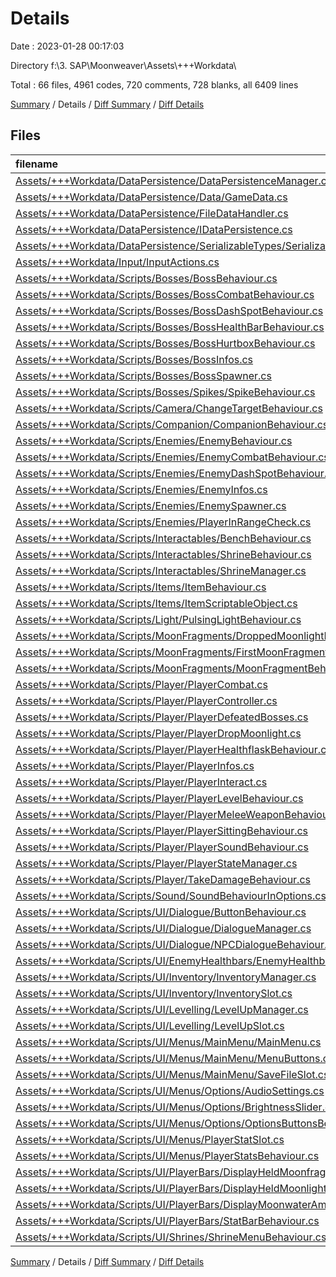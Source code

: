 # Details

Date : 2023-01-28 00:17:03

Directory f:\\3. SAP\\Moonweaver\\Assets\\+++Workdata\\

Total : 66 files,  4961 codes, 720 comments, 728 blanks, all 6409 lines

[Summary](results.md) / Details / [Diff Summary](diff.md) / [Diff Details](diff-details.md)

## Files
| filename | language | code | comment | blank | total |
| :--- | :--- | ---: | ---: | ---: | ---: |
| [Assets/+++Workdata/DataPersistence/DataPersistenceManager.cs](/Assets/+++Workdata/DataPersistence/DataPersistenceManager.cs) | C# | 96 | 7 | 22 | 125 |
| [Assets/+++Workdata/DataPersistence/Data/GameData.cs](/Assets/+++Workdata/DataPersistence/Data/GameData.cs) | C# | 62 | 3 | 8 | 73 |
| [Assets/+++Workdata/DataPersistence/FileDataHandler.cs](/Assets/+++Workdata/DataPersistence/FileDataHandler.cs) | C# | 60 | 3 | 8 | 71 |
| [Assets/+++Workdata/DataPersistence/IDataPersistence.cs](/Assets/+++Workdata/DataPersistence/IDataPersistence.cs) | C# | 8 | 9 | 3 | 20 |
| [Assets/+++Workdata/DataPersistence/SerializableTypes/SerializableDictionary.cs](/Assets/+++Workdata/DataPersistence/SerializableTypes/SerializableDictionary.cs) | C# | 31 | 0 | 5 | 36 |
| [Assets/+++Workdata/Input/InputActions.cs](/Assets/+++Workdata/Input/InputActions.cs) | C# | 1,199 | 16 | 16 | 1,231 |
| [Assets/+++Workdata/Scripts/Bosses/BossBehaviour.cs](/Assets/+++Workdata/Scripts/Bosses/BossBehaviour.cs) | C# | 56 | 2 | 13 | 71 |
| [Assets/+++Workdata/Scripts/Bosses/BossCombatBehaviour.cs](/Assets/+++Workdata/Scripts/Bosses/BossCombatBehaviour.cs) | C# | 138 | 24 | 31 | 193 |
| [Assets/+++Workdata/Scripts/Bosses/BossDashSpotBehaviour.cs](/Assets/+++Workdata/Scripts/Bosses/BossDashSpotBehaviour.cs) | C# | 24 | 0 | 6 | 30 |
| [Assets/+++Workdata/Scripts/Bosses/BossHealthBarBehaviour.cs](/Assets/+++Workdata/Scripts/Bosses/BossHealthBarBehaviour.cs) | C# | 63 | 1 | 8 | 72 |
| [Assets/+++Workdata/Scripts/Bosses/BossHurtboxBehaviour.cs](/Assets/+++Workdata/Scripts/Bosses/BossHurtboxBehaviour.cs) | C# | 27 | 7 | 4 | 38 |
| [Assets/+++Workdata/Scripts/Bosses/BossInfos.cs](/Assets/+++Workdata/Scripts/Bosses/BossInfos.cs) | C# | 165 | 30 | 29 | 224 |
| [Assets/+++Workdata/Scripts/Bosses/BossSpawner.cs](/Assets/+++Workdata/Scripts/Bosses/BossSpawner.cs) | C# | 70 | 10 | 12 | 92 |
| [Assets/+++Workdata/Scripts/Bosses/Spikes/SpikeBehaviour.cs](/Assets/+++Workdata/Scripts/Bosses/Spikes/SpikeBehaviour.cs) | C# | 20 | 0 | 4 | 24 |
| [Assets/+++Workdata/Scripts/Camera/ChangeTargetBehaviour.cs](/Assets/+++Workdata/Scripts/Camera/ChangeTargetBehaviour.cs) | C# | 35 | 0 | 5 | 40 |
| [Assets/+++Workdata/Scripts/Companion/CompanionBehaviour.cs](/Assets/+++Workdata/Scripts/Companion/CompanionBehaviour.cs) | C# | 34 | 12 | 5 | 51 |
| [Assets/+++Workdata/Scripts/Enemies/EnemyBehaviour.cs](/Assets/+++Workdata/Scripts/Enemies/EnemyBehaviour.cs) | C# | 49 | 6 | 10 | 65 |
| [Assets/+++Workdata/Scripts/Enemies/EnemyCombatBehaviour.cs](/Assets/+++Workdata/Scripts/Enemies/EnemyCombatBehaviour.cs) | C# | 104 | 27 | 21 | 152 |
| [Assets/+++Workdata/Scripts/Enemies/EnemyDashSpotBehaviour.cs](/Assets/+++Workdata/Scripts/Enemies/EnemyDashSpotBehaviour.cs) | C# | 26 | 0 | 5 | 31 |
| [Assets/+++Workdata/Scripts/Enemies/EnemyInfos.cs](/Assets/+++Workdata/Scripts/Enemies/EnemyInfos.cs) | C# | 160 | 44 | 32 | 236 |
| [Assets/+++Workdata/Scripts/Enemies/EnemySpawner.cs](/Assets/+++Workdata/Scripts/Enemies/EnemySpawner.cs) | C# | 39 | 13 | 9 | 61 |
| [Assets/+++Workdata/Scripts/Enemies/PlayerInRangeCheck.cs](/Assets/+++Workdata/Scripts/Enemies/PlayerInRangeCheck.cs) | C# | 21 | 0 | 3 | 24 |
| [Assets/+++Workdata/Scripts/Interactables/BenchBehaviour.cs](/Assets/+++Workdata/Scripts/Interactables/BenchBehaviour.cs) | C# | 28 | 0 | 6 | 34 |
| [Assets/+++Workdata/Scripts/Interactables/ShrineBehaviour.cs](/Assets/+++Workdata/Scripts/Interactables/ShrineBehaviour.cs) | C# | 53 | 15 | 11 | 79 |
| [Assets/+++Workdata/Scripts/Interactables/ShrineManager.cs](/Assets/+++Workdata/Scripts/Interactables/ShrineManager.cs) | C# | 107 | 43 | 17 | 167 |
| [Assets/+++Workdata/Scripts/Items/ItemBehaviour.cs](/Assets/+++Workdata/Scripts/Items/ItemBehaviour.cs) | C# | 24 | 0 | 5 | 29 |
| [Assets/+++Workdata/Scripts/Items/ItemScriptableObject.cs](/Assets/+++Workdata/Scripts/Items/ItemScriptableObject.cs) | C# | 9 | 0 | 1 | 10 |
| [Assets/+++Workdata/Scripts/Light/PulsingLightBehaviour.cs](/Assets/+++Workdata/Scripts/Light/PulsingLightBehaviour.cs) | C# | 49 | 3 | 9 | 61 |
| [Assets/+++Workdata/Scripts/MoonFragments/DroppedMoonlightBehaviour.cs](/Assets/+++Workdata/Scripts/MoonFragments/DroppedMoonlightBehaviour.cs) | C# | 15 | 0 | 3 | 18 |
| [Assets/+++Workdata/Scripts/MoonFragments/FirstMoonFragmentBehaviour.cs](/Assets/+++Workdata/Scripts/MoonFragments/FirstMoonFragmentBehaviour.cs) | C# | 25 | 13 | 10 | 48 |
| [Assets/+++Workdata/Scripts/MoonFragments/MoonFragmentBehaviour.cs](/Assets/+++Workdata/Scripts/MoonFragments/MoonFragmentBehaviour.cs) | C# | 32 | 13 | 5 | 50 |
| [Assets/+++Workdata/Scripts/Player/PlayerCombat.cs](/Assets/+++Workdata/Scripts/Player/PlayerCombat.cs) | C# | 177 | 57 | 30 | 264 |
| [Assets/+++Workdata/Scripts/Player/PlayerController.cs](/Assets/+++Workdata/Scripts/Player/PlayerController.cs) | C# | 257 | 68 | 59 | 384 |
| [Assets/+++Workdata/Scripts/Player/PlayerDefeatedBosses.cs](/Assets/+++Workdata/Scripts/Player/PlayerDefeatedBosses.cs) | C# | 23 | 4 | 6 | 33 |
| [Assets/+++Workdata/Scripts/Player/PlayerDropMoonlight.cs](/Assets/+++Workdata/Scripts/Player/PlayerDropMoonlight.cs) | C# | 33 | 0 | 6 | 39 |
| [Assets/+++Workdata/Scripts/Player/PlayerHealthflaskBehaviour.cs](/Assets/+++Workdata/Scripts/Player/PlayerHealthflaskBehaviour.cs) | C# | 71 | 28 | 11 | 110 |
| [Assets/+++Workdata/Scripts/Player/PlayerInfos.cs](/Assets/+++Workdata/Scripts/Player/PlayerInfos.cs) | C# | 177 | 55 | 31 | 263 |
| [Assets/+++Workdata/Scripts/Player/PlayerInteract.cs](/Assets/+++Workdata/Scripts/Player/PlayerInteract.cs) | C# | 31 | 10 | 9 | 50 |
| [Assets/+++Workdata/Scripts/Player/PlayerLevelBehaviour.cs](/Assets/+++Workdata/Scripts/Player/PlayerLevelBehaviour.cs) | C# | 124 | 64 | 23 | 211 |
| [Assets/+++Workdata/Scripts/Player/PlayerMeleeWeaponBehaviour.cs](/Assets/+++Workdata/Scripts/Player/PlayerMeleeWeaponBehaviour.cs) | C# | 127 | 37 | 26 | 190 |
| [Assets/+++Workdata/Scripts/Player/PlayerSittingBehaviour.cs](/Assets/+++Workdata/Scripts/Player/PlayerSittingBehaviour.cs) | C# | 60 | 22 | 10 | 92 |
| [Assets/+++Workdata/Scripts/Player/PlayerSoundBehaviour.cs](/Assets/+++Workdata/Scripts/Player/PlayerSoundBehaviour.cs) | C# | 38 | 0 | 10 | 48 |
| [Assets/+++Workdata/Scripts/Player/PlayerStateManager.cs](/Assets/+++Workdata/Scripts/Player/PlayerStateManager.cs) | C# | 21 | 0 | 5 | 26 |
| [Assets/+++Workdata/Scripts/Player/TakeDamageBehaviour.cs](/Assets/+++Workdata/Scripts/Player/TakeDamageBehaviour.cs) | C# | 36 | 12 | 5 | 53 |
| [Assets/+++Workdata/Scripts/Sound/SoundBehaviourInOptions.cs](/Assets/+++Workdata/Scripts/Sound/SoundBehaviourInOptions.cs) | C# | 14 | 0 | 3 | 17 |
| [Assets/+++Workdata/Scripts/UI/Dialogue/ButtonBehaviour.cs](/Assets/+++Workdata/Scripts/UI/Dialogue/ButtonBehaviour.cs) | C# | 22 | 0 | 7 | 29 |
| [Assets/+++Workdata/Scripts/UI/Dialogue/DialogueManager.cs](/Assets/+++Workdata/Scripts/UI/Dialogue/DialogueManager.cs) | C# | 101 | 3 | 18 | 122 |
| [Assets/+++Workdata/Scripts/UI/Dialogue/NPCDialogueBehaviour.cs](/Assets/+++Workdata/Scripts/UI/Dialogue/NPCDialogueBehaviour.cs) | C# | 55 | 2 | 11 | 68 |
| [Assets/+++Workdata/Scripts/UI/EnemyHealthbars/EnemyHealthbarBehaviour.cs](/Assets/+++Workdata/Scripts/UI/EnemyHealthbars/EnemyHealthbarBehaviour.cs) | C# | 24 | 0 | 8 | 32 |
| [Assets/+++Workdata/Scripts/UI/Inventory/InventoryManager.cs](/Assets/+++Workdata/Scripts/UI/Inventory/InventoryManager.cs) | C# | 30 | 0 | 5 | 35 |
| [Assets/+++Workdata/Scripts/UI/Inventory/InventorySlot.cs](/Assets/+++Workdata/Scripts/UI/Inventory/InventorySlot.cs) | C# | 41 | 2 | 9 | 52 |
| [Assets/+++Workdata/Scripts/UI/Levelling/LevelUpManager.cs](/Assets/+++Workdata/Scripts/UI/Levelling/LevelUpManager.cs) | C# | 117 | 18 | 9 | 144 |
| [Assets/+++Workdata/Scripts/UI/Levelling/LevelUpSlot.cs](/Assets/+++Workdata/Scripts/UI/Levelling/LevelUpSlot.cs) | C# | 38 | 0 | 10 | 48 |
| [Assets/+++Workdata/Scripts/UI/Menus/MainMenu/MainMenu.cs](/Assets/+++Workdata/Scripts/UI/Menus/MainMenu/MainMenu.cs) | C# | 37 | 0 | 7 | 44 |
| [Assets/+++Workdata/Scripts/UI/Menus/MainMenu/MenuButtons.cs](/Assets/+++Workdata/Scripts/UI/Menus/MainMenu/MenuButtons.cs) | C# | 95 | 6 | 12 | 113 |
| [Assets/+++Workdata/Scripts/UI/Menus/MainMenu/SaveFileSlot.cs](/Assets/+++Workdata/Scripts/UI/Menus/MainMenu/SaveFileSlot.cs) | C# | 7 | 0 | 2 | 9 |
| [Assets/+++Workdata/Scripts/UI/Menus/Options/AudioSettings.cs](/Assets/+++Workdata/Scripts/UI/Menus/Options/AudioSettings.cs) | C# | 52 | 4 | 10 | 66 |
| [Assets/+++Workdata/Scripts/UI/Menus/Options/BrightnessSlider.cs](/Assets/+++Workdata/Scripts/UI/Menus/Options/BrightnessSlider.cs) | C# | 6 | 0 | 3 | 9 |
| [Assets/+++Workdata/Scripts/UI/Menus/Options/OptionsButtonsBehaviour.cs](/Assets/+++Workdata/Scripts/UI/Menus/Options/OptionsButtonsBehaviour.cs) | C# | 56 | 0 | 8 | 64 |
| [Assets/+++Workdata/Scripts/UI/Menus/PlayerStatSlot.cs](/Assets/+++Workdata/Scripts/UI/Menus/PlayerStatSlot.cs) | C# | 26 | 2 | 7 | 35 |
| [Assets/+++Workdata/Scripts/UI/Menus/PlayerStatsBehaviour.cs](/Assets/+++Workdata/Scripts/UI/Menus/PlayerStatsBehaviour.cs) | C# | 62 | 0 | 14 | 76 |
| [Assets/+++Workdata/Scripts/UI/PlayerBars/DisplayHeldMoonfragments.cs](/Assets/+++Workdata/Scripts/UI/PlayerBars/DisplayHeldMoonfragments.cs) | C# | 13 | 3 | 3 | 19 |
| [Assets/+++Workdata/Scripts/UI/PlayerBars/DisplayHeldMoonlight.cs](/Assets/+++Workdata/Scripts/UI/PlayerBars/DisplayHeldMoonlight.cs) | C# | 13 | 3 | 3 | 19 |
| [Assets/+++Workdata/Scripts/UI/PlayerBars/DisplayMoonwaterAmount.cs](/Assets/+++Workdata/Scripts/UI/PlayerBars/DisplayMoonwaterAmount.cs) | C# | 13 | 0 | 3 | 16 |
| [Assets/+++Workdata/Scripts/UI/PlayerBars/StatBarBehaviour.cs](/Assets/+++Workdata/Scripts/UI/PlayerBars/StatBarBehaviour.cs) | C# | 88 | 1 | 9 | 98 |
| [Assets/+++Workdata/Scripts/UI/Shrines/ShrineMenuBehaviour.cs](/Assets/+++Workdata/Scripts/UI/Shrines/ShrineMenuBehaviour.cs) | C# | 47 | 18 | 10 | 75 |

[Summary](results.md) / Details / [Diff Summary](diff.md) / [Diff Details](diff-details.md)
